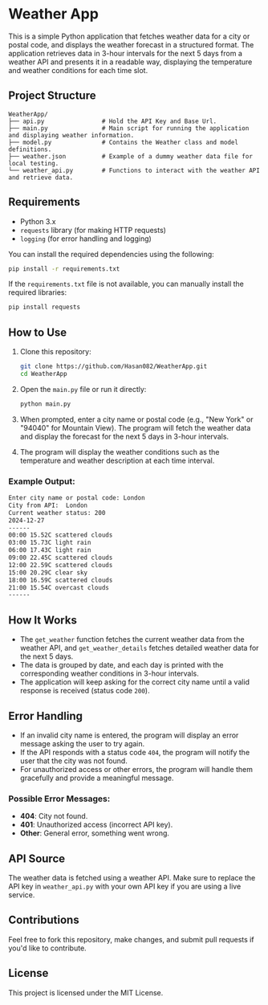 # Weather App

This is a simple Python application that fetches weather data for a city or postal code, and displays the weather
forecast in a structured format. The application retrieves data in 3-hour intervals for the next 5 days from a weather
API and presents it in a readable way, displaying the temperature and weather conditions for each time slot.

## Project Structure

```
WeatherApp/
├── api.py                # Hold the API Key and Base Url.
├── main.py               # Main script for running the application and displaying weather information.
├── model.py              # Contains the Weather class and model definitions.
├── weather.json          # Example of a dummy weather data file for local testing.
└── weather_api.py        # Functions to interact with the weather API and retrieve data.
```

## Requirements

- Python 3.x
- `requests` library (for making HTTP requests)
- `logging` (for error handling and logging)

You can install the required dependencies using the following:

```bash
pip install -r requirements.txt
```

If the `requirements.txt` file is not available, you can manually install the required libraries:

```bash
pip install requests
```

## How to Use

1. Clone this repository:

   ```bash
   git clone https://github.com/Hasan082/WeatherApp.git
   cd WeatherApp
   ```

2. Open the `main.py` file or run it directly:

   ```bash
   python main.py
   ```

3. When prompted, enter a city name or postal code (e.g., "New York" or "94040" for Mountain View). The program will
   fetch the weather data and display the forecast for the next 5 days in 3-hour intervals.

4. The program will display the weather conditions such as the temperature and weather description at each time
   interval.

### Example Output:

```bash
Enter city name or postal code: London
City from API:  London
Current weather status: 200
2024-12-27
------
00:00 15.52C scattered clouds
03:00 15.73C light rain
06:00 17.43C light rain
09:00 22.45C scattered clouds
12:00 22.59C scattered clouds
15:00 20.29C clear sky
18:00 16.59C scattered clouds
21:00 15.54C overcast clouds
------
```

## How It Works

- The `get_weather` function fetches the current weather data from the weather API, and `get_weather_details` fetches
  detailed weather data for the next 5 days.
- The data is grouped by date, and each day is printed with the corresponding weather conditions in 3-hour intervals.
- The application will keep asking for the correct city name until a valid response is received (status code `200`).

## Error Handling

- If an invalid city name is entered, the program will display an error message asking the user to try again.
- If the API responds with a status code `404`, the program will notify the user that the city was not found.
- For unauthorized access or other errors, the program will handle them gracefully and provide a meaningful message.

### Possible Error Messages:

- **404**: City not found.
- **401**: Unauthorized access (incorrect API key).
- **Other**: General error, something went wrong.

## API Source

The weather data is fetched using a weather API. Make sure to replace the API key in `weather_api.py` with your own API
key if you are using a live service.

## Contributions

Feel free to fork this repository, make changes, and submit pull requests if you'd like to contribute.

## License

This project is licensed under the MIT License.